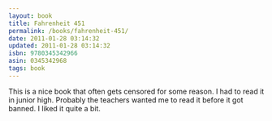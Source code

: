 ```yaml
---
layout: book
title: Fahrenheit 451
permalink: /books/fahrenheit-451/
date: 2011-01-28 03:14:32
updated: 2011-01-28 03:14:32
isbn: 9780345342966
asin: 0345342968
tags: book
---
```

This is a nice book that often gets censored for some reason. I had to read it
in junior high. Probably the teachers wanted me to read it before it got
banned. I liked it quite a bit.
